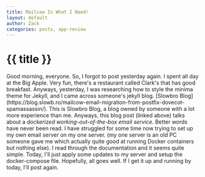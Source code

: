 ```yaml
---
title: Mailcow Is What I Need!
layout: default
author: Zack
categories: posts, app-review
---
```

<h1>{{ title }}</h1>
Good morning, everyone. So, I forgot to post yesterday again. I spent all day at the Big Apple. Very fun, there's a restaurant called Clark's that has good breakfast. Anyways, yesterday, I was researching how to style the minima theme for Jekyll, and I came across someone's jekyll blog.
[Slowbro Blog](https://blog.slowb.ro/mailcow-email-migration-from-postfix-dovecot-spamassassin/).
This is Slowbro Blog, a blog owned by someone with a lot more experience than me.
Anyways, this blog post (linked above) talks about a <em> dockerized working-out-of-the-box email service</em>. Better words have never been read. I have struggled for some time now trying to set up my own email server on my one server. (my one server is an old PC someone gave me which actually quite good at running Docker containers but nothing else). I read through the documentation and it seems quite simple. Today, I'll just apply some updates to my server and setup the docker-compose file. Hopefully, all goes well. 
If I get it up and running by today, I'll post again.
